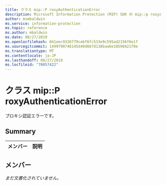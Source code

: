 ```yaml
---
title: クラス mip::P roxyAuthenticationError
description: Microsoft Information Protection (MIP) SDK の mip::p roxyauthenticationerror クラスについて説明します。
author: msmbaldwin
ms.service: information-protection
ms.topic: reference
ms.author: mbaldwin
ms.date: 08/27/2019
ms.openlocfilehash: 041eec9326779cebf6fc533e9c595ad2156f6e1f
ms.sourcegitcommit: 1499790746145d40d667d138baa6e18598421f0e
ms.translationtype: MT
ms.contentlocale: ja-JP
ms.lasthandoff: 08/27/2019
ms.locfileid: "70057422"
---
```

# <a name="class-mipproxyauthenticationerror"></a>クラス mip::P roxyAuthenticationError 
プロキシ認証エラーです。
  
## <a name="summary"></a>Summary
 メンバー                        | 説明                                
--------------------------------|---------------------------------------------
  
## <a name="members"></a>メンバー
_まだ文書化されていません。_
